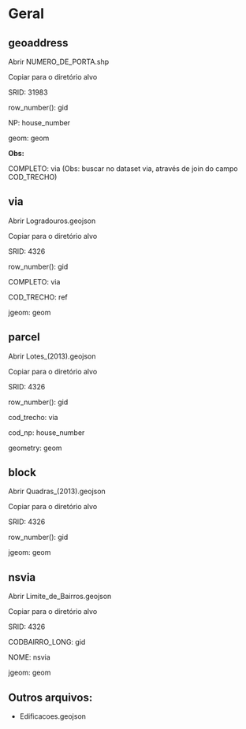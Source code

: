 # Geral

## geoaddress

Abrir NUMERO_DE_PORTA.shp

Copiar para o diretório alvo

SRID: 31983

row_number(): gid

NP: house_number

geom: geom

**Obs:**

COMPLETO: via (Obs: buscar no dataset via, através de join do campo COD_TRECHO)



## via

Abrir Logradouros.geojson

Copiar para o diretório alvo

SRID: 4326

row_number(): gid

COMPLETO: via

COD_TRECHO: ref

jgeom: geom



## parcel

Abrir Lotes_(2013).geojson

Copiar para o diretório alvo

SRID: 4326

row_number(): gid

cod_trecho: via

cod_np: house_number

geometry: geom



## block

Abrir Quadras_(2013).geojson

Copiar para o diretório alvo

SRID: 4326

row_number(): gid

jgeom: geom



## nsvia

Abrir Limite_de_Bairros.geojson

Copiar para o diretório alvo

SRID: 4326

CODBAIRRO_LONG: gid

NOME: nsvia

jgeom: geom



## Outros arquivos:

- Edificacoes.geojson
